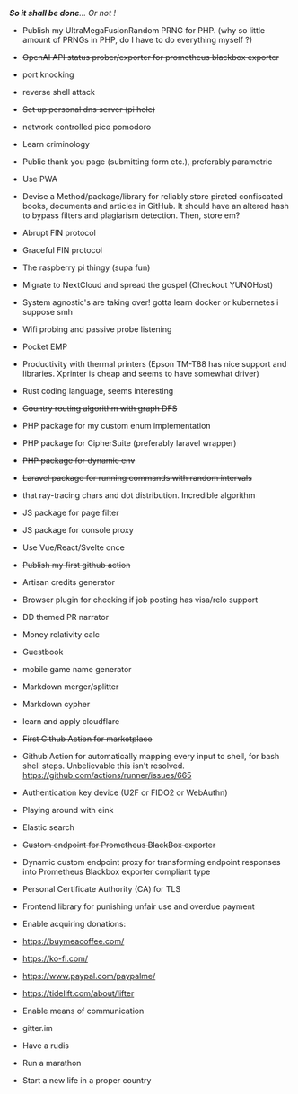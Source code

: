  _**So it shall be done**... Or not !_

 - Publish my UltraMegaFusionRandom PRNG for PHP. (why so little amount of PRNGs in PHP, do I have to do everything myself ?)
 - ~~OpenAI API status prober/exporter for prometheus blackbox exporter~~
 - port knocking
 - reverse shell attack
 - ~~Set up personal dns server (pi hole)~~
 - network controlled pico pomodoro
 - Learn criminology
 - Public thank you page (submitting form etc.), preferably parametric
 - Use PWA 
 - Devise a Method/package/library for reliably store ~~pirated~~ confiscated books, documents and articles in GitHub. It should have an altered hash to bypass filters and plagiarism detection. Then, store em?
 - Abrupt FIN protocol
 - Graceful FIN protocol
 - The raspberry pi thingy (supa fun)
 - Migrate to NextCloud and spread the gospel (Checkout YUNOHost)
 - System agnostic's are taking over! gotta learn docker or kubernetes i suppose smh
 - Wifi probing and passive probe listening
 - Pocket EMP
 - Productivity with thermal printers (Epson TM-T88 has nice support and libraries. Xprinter is cheap and seems to have somewhat driver)
 - Rust coding language, seems interesting
 - ~~Country routing algorithm with graph DFS~~
 - PHP package for my custom enum implementation
 - PHP package for CipherSuite (preferably laravel wrapper)
 - ~~PHP package for dynamic env~~
 - ~~Laravel package for running commands with random intervals~~
 - that ray-tracing chars and dot distribution. Incredible algorithm 
 - JS package for page filter
 - JS package for console proxy
 - Use Vue/React/Svelte once
 - ~~Publish my first github action~~
 - Artisan credits generator
 - Browser plugin for checking if job posting has visa/relo support
 - DD themed PR narrator
 - Money relativity calc
 - Guestbook

 - mobile game name generator
 - Markdown merger/splitter
 - Markdown cypher
 - learn and apply cloudflare 

 - ~~First Github Action for marketplace~~
 - Github Action for automatically mapping every input to shell, for bash shell steps. Unbelievable this isn't resolved. https://github.com/actions/runner/issues/665

 - Authentication key device (U2F or FIDO2 or WebAuthn)
 - Playing around with eink 
 - Elastic search

 - ~~Custom endpoint for Prometheus BlackBox exporter~~
 - Dynamic custom endpoint proxy for transforming endpoint responses into Prometheus Blackbox exporter compliant type


 - Personal Certificate Authority (CA) for TLS


 - Frontend library for punishing unfair use and overdue payment

 - Enable acquiring donations:
  - https://buymeacoffee.com/
  - https://ko-fi.com/
  - https://www.paypal.com/paypalme/
  - https://tidelift.com/about/lifter

 - Enable means of communication
  - gitter.im

 - Have a rudis


 - Run a marathon

 - Start a new life in a proper country 
